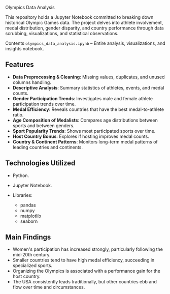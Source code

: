 Olympics Data Analysis

This repository holds a Jupyter Notebook committed to breaking down historical Olympic Games data. The project delves into athlete involvement, medal distribution, gender disparity, and country performance through data scrubbing, visualizations, and statistical observations.

 Contents
`olympics_data_analysis.ipynb` – Entire analysis, visualizations, and insights notebook.

##  Features

* **Data Preprocessing & Cleaning**: Missing values, duplicates, and unused columns handling.
* **Descriptive Analysis**: Summary statistics of athletes, events, and medal counts.
* **Gender Participation Trends**: Investigates male and female athlete participation trends over time.
* **Medal Efficiency**: Reveals countries that have the best medal-to-athlete ratio.
* **Age Composition of Medalists**: Compares age distributions between sports and between genders.
* **Sport Popularity Trends**: Shows most participated sports over time.
* **Host Country Bonus**: Explores if hosting improves medal counts.
* **Country & Continent Patterns**: Monitors long-term medal patterns of leading countries and continents.

##  Technologies Utilized

* Python.
* Jupyter Notebook.
* Libraries:

  * pandas
  * numpy
  * matplotlib
  * seaborn

##  Main Findings

* Women's participation has increased strongly, particularly following the mid-20th century.
* Smaller countries tend to have high medal efficiency, succeeding in specialized sports.
* Organizing the Olympics is associated with a performance gain for the host country.
* The USA consistently leads traditionally, but other countries ebb and flow over time and circumstances.


